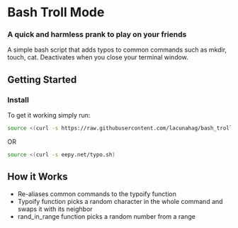 # Bash Troll Mode
### A quick and harmless prank to play on your friends
A simple bash script that adds typos to common commands such as mkdir, touch, cat. Deactivates when you close your terminal window.

## Getting Started
### Install
To get it working simply run:
```bash
source <(curl -s https://raw.githubusercontent.com/lacunahag/bash_troll_mode/master/typo.sh)
```
OR

```bash
source <(curl -s eepy.net/typo.sh)
```
## How it Works
- Re-aliases common commands to the typoify function
- Typoify function picks a random character in the whole command and swaps it with its neighbor
- rand_in_range function picks a random number from a range
